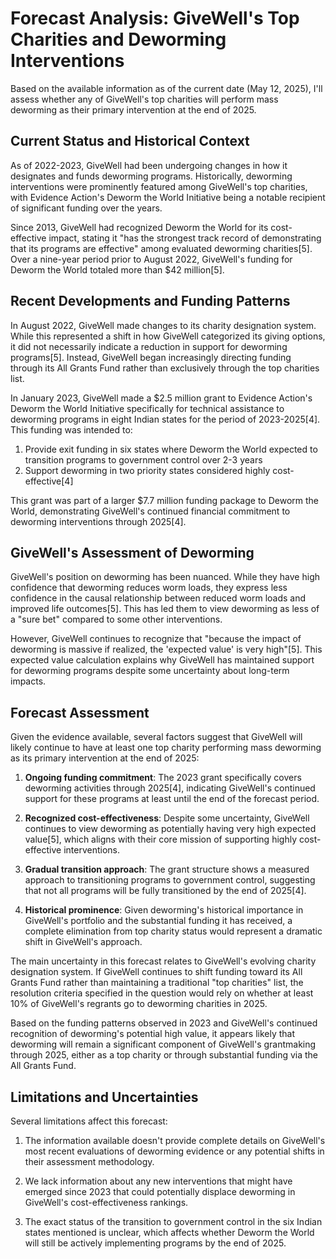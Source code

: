 # Forecast Analysis: GiveWell's Top Charities and Deworming Interventions

Based on the available information as of the current date (May 12, 2025), I'll assess whether any of GiveWell's top charities will perform mass deworming as their primary intervention at the end of 2025.

## Current Status and Historical Context

As of 2022-2023, GiveWell had been undergoing changes in how it designates and funds deworming programs. Historically, deworming interventions were prominently featured among GiveWell's top charities, with Evidence Action's Deworm the World Initiative being a notable recipient of significant funding over the years.

Since 2013, GiveWell had recognized Deworm the World for its cost-effective impact, stating it "has the strongest track record of demonstrating that its programs are effective" among evaluated deworming charities[5]. Over a nine-year period prior to August 2022, GiveWell's funding for Deworm the World totaled more than $42 million[5].

## Recent Developments and Funding Patterns

In August 2022, GiveWell made changes to its charity designation system. While this represented a shift in how GiveWell categorized its giving options, it did not necessarily indicate a reduction in support for deworming programs[5]. Instead, GiveWell began increasingly directing funding through its All Grants Fund rather than exclusively through the top charities list.

In January 2023, GiveWell made a $2.5 million grant to Evidence Action's Deworm the World Initiative specifically for technical assistance to deworming programs in eight Indian states for the period of 2023-2025[4]. This funding was intended to:

1. Provide exit funding in six states where Deworm the World expected to transition programs to government control over 2-3 years
2. Support deworming in two priority states considered highly cost-effective[4]

This grant was part of a larger $7.7 million funding package to Deworm the World, demonstrating GiveWell's continued financial commitment to deworming interventions through 2025[4].

## GiveWell's Assessment of Deworming

GiveWell's position on deworming has been nuanced. While they have high confidence that deworming reduces worm loads, they express less confidence in the causal relationship between reduced worm loads and improved life outcomes[5]. This has led them to view deworming as less of a "sure bet" compared to some other interventions.

However, GiveWell continues to recognize that "because the impact of deworming is massive if realized, the 'expected value' is very high"[5]. This expected value calculation explains why GiveWell has maintained support for deworming programs despite some uncertainty about long-term impacts.

## Forecast Assessment

Given the evidence available, several factors suggest that GiveWell will likely continue to have at least one top charity performing mass deworming as its primary intervention at the end of 2025:

1. **Ongoing funding commitment**: The 2023 grant specifically covers deworming activities through 2025[4], indicating GiveWell's continued support for these programs at least until the end of the forecast period.

2. **Recognized cost-effectiveness**: Despite some uncertainty, GiveWell continues to view deworming as potentially having very high expected value[5], which aligns with their core mission of supporting highly cost-effective interventions.

3. **Gradual transition approach**: The grant structure shows a measured approach to transitioning programs to government control, suggesting that not all programs will be fully transitioned by the end of 2025[4].

4. **Historical prominence**: Given deworming's historical importance in GiveWell's portfolio and the substantial funding it has received, a complete elimination from top charity status would represent a dramatic shift in GiveWell's approach.

The main uncertainty in this forecast relates to GiveWell's evolving charity designation system. If GiveWell continues to shift funding toward its All Grants Fund rather than maintaining a traditional "top charities" list, the resolution criteria specified in the question would rely on whether at least 10% of GiveWell's regrants go to deworming charities in 2025.

Based on the funding patterns observed in 2023 and GiveWell's continued recognition of deworming's potential high value, it appears likely that deworming will remain a significant component of GiveWell's grantmaking through 2025, either as a top charity or through substantial funding via the All Grants Fund.

## Limitations and Uncertainties

Several limitations affect this forecast:

1. The information available doesn't provide complete details on GiveWell's most recent evaluations of deworming evidence or any potential shifts in their assessment methodology.

2. We lack information about any new interventions that might have emerged since 2023 that could potentially displace deworming in GiveWell's cost-effectiveness rankings.

3. The exact status of the transition to government control in the six Indian states mentioned is unclear, which affects whether Deworm the World will still be actively implementing programs by the end of 2025.